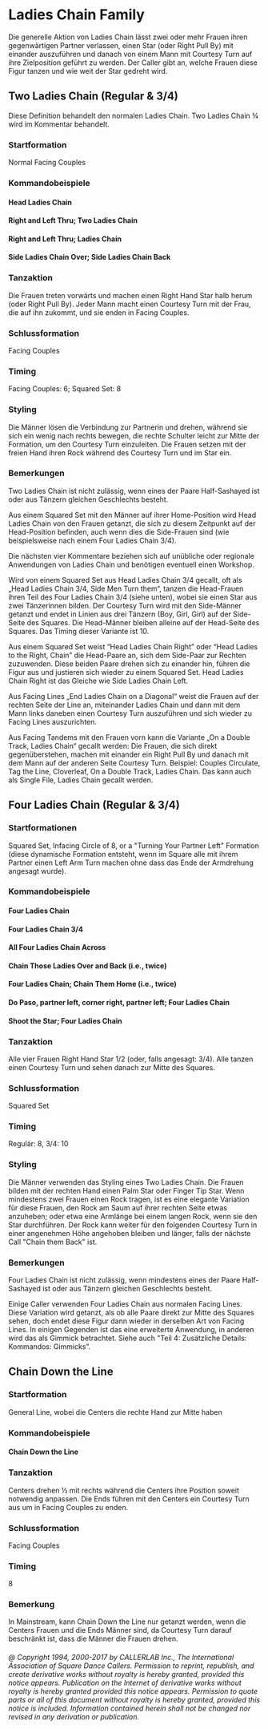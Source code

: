 
# Ladies Chain Family

Die generelle Aktion von Ladies Chain lässt zwei oder mehr Frauen ihren gegenwärtigen Partner verlassen, einen Star (oder Right Pull By) mit einander auszuführen und danach von einem Mann mit Courtesy Turn auf ihre Zielposition geführt zu werden. Der Caller gibt an, welche Frauen diese Figur tanzen und wie weit der Star gedreht wird.

## Two Ladies Chain (Regular & 3/4)

Diese Definition behandelt den normalen Ladies Chain. Two Ladies Chain ¾ wird im Kommentar behandelt.

### Startformation

Normal Facing Couples

### Kommandobeispiele

#### Head Ladies Chain
#### Right and Left Thru; Two Ladies Chain
#### Right and Left Thru; Ladies Chain
#### Side Ladies Chain Over; Side Ladies Chain Back

### Tanzaktion

Die Frauen treten vorwärts und machen einen Right Hand Star halb herum (oder Right Pull By). Jeder Mann macht einen Courtesy Turn mit der Frau, die auf ihn zukommt, und sie enden in Facing Couples.

### Schlussformation

Facing Couples

### Timing

Facing Couples: 6; Squared Set: 8

### Styling

Die Männer lösen die Verbindung zur Partnerin und drehen, während sie sich ein wenig nach rechts bewegen, die rechte Schulter leicht zur Mitte der Formation, um den Courtesy Turn einzuleiten. Die Frauen setzen mit der freien Hand ihren Rock während des Courtesy Turn und im Star ein.

### Bemerkungen
 
Two Ladies Chain ist nicht zulässig, wenn eines der Paare Half-Sashayed ist oder aus Tänzern gleichen Geschlechts besteht.

Aus einem Squared Set mit den Männer auf ihrer Home-Position wird Head Ladies Chain von den Frauen getanzt, die sich zu diesem Zeitpunkt auf der Head-Position befinden, auch wenn dies die Side-Frauen sind (wie beispielsweise nach einem Four Ladies Chain 3/4).

Die nächsten vier Kommentare beziehen sich auf unübliche oder regionale Anwendungen von Ladies Chain und benötigen eventuell einen Workshop.

Wird von einem Squared Set aus Head Ladies Chain 3/4 gecallt, oft als „Head Ladies Chain 3/4, Side Men Turn them“, tanzen die Head-Frauen ihren Teil des Four Ladies Chain 3/4 (siehe unten), wobei sie einen Star aus zwei Tänzerinnen bilden. Der Courtesy Turn wird mit den Side-Männer getanzt und endet in Linien aus drei Tänzern (Boy, Girl, Girl) auf der Side-Seite des Squares. Die Head-Männer bleiben alleine auf der Head-Seite des Squares. Das Timing dieser Variante ist 10.

Aus einem Squared Set weist “Head Ladies Chain Right” oder “Head Ladies to the Right, Chain” die Head-Paare an, sich dem Side-Paar zur Rechten zuzuwenden. Diese beiden Paare drehen sich zu einander hin, führen die Figur aus und justieren sich wieder zu einem Squared Set. Head Ladies Chain Right ist das Gleiche wie Side Ladies Chain Left.

Aus Facing Lines „End Ladies Chain on a Diagonal“ weist die Frauen auf der rechten Seite der Line an, miteinander Ladies Chain und dann mit dem Mann links daneben einen Courtesy Turn auszuführen und sich wieder zu Facing Lines auszurichten.

Aus Facing Tandems mit den Frauen vorn kann die Variante „On a Double Track, Ladies Chain“ gecallt werden: Die Frauen, die sich direkt gegenüberstehen, machen mit einander ein Right Pull By und danach mit dem Mann auf der anderen Seite Courtesy Turn. Beispiel: Couples Circulate, Tag the Line, Cloverleaf, On a Double Track, Ladies Chain. Das kann auch als Single File, Ladies Chain gecallt werden.

## Four Ladies Chain (Regular & 3/4)

### Startformationen

Squared Set, Infacing Circle of 8, or a "Turning Your Partner Left" Formation (diese dynamische Formation entsteht, wenn im Square alle mit ihrem Partner einen Left Arm Turn machen ohne dass das Ende der Armdrehung angesagt wurde).

### Kommandobeispiele

#### Four Ladies Chain
#### Four Ladies Chain 3/4
#### All Four Ladies Chain Across
#### Chain Those Ladies Over and Back (i.e., twice)
#### Four Ladies Chain; Chain Them Home (i.e., twice)
#### Do Paso, partner left, corner right, partner left; Four Ladies Chain
#### Shoot the Star; Four Ladies Chain

### Tanzaktion

Alle vier Frauen Right Hand Star 1/2 (oder, falls angesagt: 3/4). Alle tanzen einen Courtesy Turn und sehen danach zur Mitte des Squares.

### Schlussformation

Squared Set

### Timing

Regulär: 8, 3/4: 10

### Styling

Die Männer verwenden das Styling eines Two Ladies Chain. Die Frauen bilden mit der rechten Hand einen Palm Star oder Finger Tip Star. Wenn mindestens zwei Frauen einen Rock tragen, ist es eine elegante Variation für diese Frauen, den Rock am Saum auf ihrer rechten Seite etwas anzuheben; oder etwa eine Armlänge bei einem langen Rock, wenn sie den Star durchführen. Der Rock kann weiter für den folgenden Courtesy Turn in einer angenehmen Höhe angehoben bleiben und länger, falls der nächste Call "Chain them Back" ist.

### Bemerkungen

Four Ladies Chain ist nicht zulässig, wenn mindestens eines der Paare Half-Sashayed ist oder aus Tänzern gleichen Geschlechts besteht.

Einige Caller verwenden Four Ladies Chain aus normalen Facing Lines. Diese Variation wird getanzt, als ob alle Paare direkt zur Mitte des Squares sehen, doch endet diese Figur dann wieder in derselben Art von Facing Lines. In einigen Gegenden ist das eine erweiterte Anwendung, in anderen wird das als Gimmick betrachtet. Siehe auch "Teil 4: Zusätzliche Details: Kommandos: Gimmicks”.

## Chain Down the Line

### Startformation
 
General Line, wobei die Centers die rechte Hand zur Mitte haben

### Kommandobeispiele

#### Chain Down the Line

### Tanzaktion

Centers drehen ½ mit rechts während die Centers ihre Position soweit notwendig anpassen. Die Ends führen mit den Centers ein Courtesy Turn aus um in Facing Couples zu enden.

### Schlussformation

Facing Couples

### Timing

8

### Bemerkung

In Mainstream, kann Chain Down the Line nur getanzt werden, wenn die Centers Frauen und die Ends Männer sind, da Courtesy Turn darauf beschränkt ist, dass die Männer die Frauen drehen.

###### @ Copyright 1994, 2000-2017 by CALLERLAB Inc., The International Association of Square Dance Callers. Permission to reprint, republish, and create derivative works without royalty is hereby granted, provided this notice appears. Publication on the Internet of derivative works without royalty is hereby granted provided this notice appears. Permission to quote parts or all of this document without royalty is hereby granted, provided this notice is included. Information contained herein shall not be changed nor revised in any derivation or publication.
